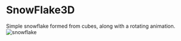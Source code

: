 # SnowFlake3D
Simple snowflake formed from cubes, along with a rotating animation.
![snowflake](https://user-images.githubusercontent.com/28048969/46210097-17cda600-c330-11e8-81de-955c2c618106.PNG)

